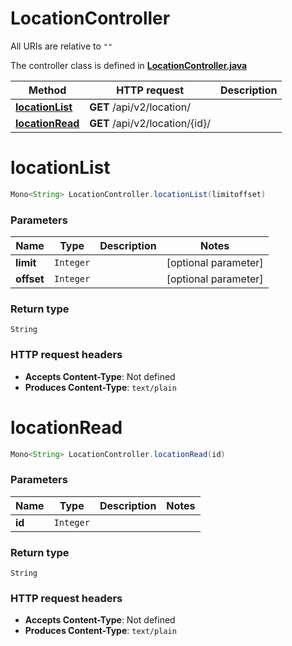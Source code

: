 # LocationController

All URIs are relative to `""`

The controller class is defined in **[LocationController.java](../../src/main/java/org/openapitools/controller/LocationController.java)**

Method | HTTP request | Description
------------- | ------------- | -------------
[**locationList**](#locationList) | **GET** /api/v2/location/ | 
[**locationRead**](#locationRead) | **GET** /api/v2/location/{id}/ | 

<a name="locationList"></a>
# **locationList**
```java
Mono<String> LocationController.locationList(limitoffset)
```



### Parameters
Name | Type | Description  | Notes
------------- | ------------- | ------------- | -------------
**limit** | `Integer` |  | [optional parameter]
**offset** | `Integer` |  | [optional parameter]

### Return type
`String`


### HTTP request headers
 - **Accepts Content-Type**: Not defined
 - **Produces Content-Type**: `text/plain`

<a name="locationRead"></a>
# **locationRead**
```java
Mono<String> LocationController.locationRead(id)
```



### Parameters
Name | Type | Description  | Notes
------------- | ------------- | ------------- | -------------
**id** | `Integer` |  |

### Return type
`String`


### HTTP request headers
 - **Accepts Content-Type**: Not defined
 - **Produces Content-Type**: `text/plain`

